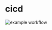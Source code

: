 # cicd
![example workflow](https://github.com/<OWNER>/<REPOSITORY>/actions/workflows/<WORKFLOW_FILE>/badge.svg)

